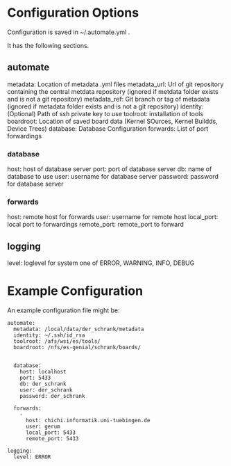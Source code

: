 # Configuration Options

Configuration is saved in ~/.automate.yml .

It has the following sections.

## automate

metadata: Location of metadata .yml files 
metadata_url: Url of git repository containing the central metdata repository (ignored if metdata folder exists and is not a git repository)
metadata_ref: Git branch or tag of metadata (ignored if metadata folder exists and is not a git repository)
identity: (Optional) Path of ssh private key to use
toolroot: installation of tools
boardroot: Location of saved board data (Kernel SOurces, Kernel Buildds, Device Trees)
database: Database Configuration
forwards: List of port forwardings

### database 

host: host of database server
port: port of database server
db: name of database to use
user: username for database server
password: password for database server

### forwards

host: remote host for forwards
user: username for remote host
local_port: local port to forwardings
remote_port: remote_port to forward


## logging

level: loglevel for system one of ERROR, WARNING, INFO, DEBUG


# Example Configuration

An example configuration file might be:

    automate:
      metadata: /local/data/der_schrank/metadata
      identity: ~/.ssh/id_rsa
      toolroot: /afs/wsi/es/tools/
      boardroot: /nfs/es-genial/schrank/boards/
     
      
      database:
        host: localhost
        port: 5433
        db: der_schrank
        user: der_schrank
        password: der_schrank
      
      forwards:
        -
          host: chichi.informatik.uni-tuebingen.de
          user: gerum
          local_port: 5433
          remote_port: 5433
        
    logging:
      level: ERROR

